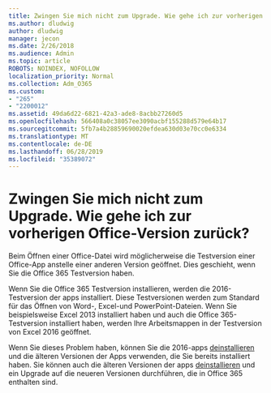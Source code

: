 ```yaml
---
title: Zwingen Sie mich nicht zum Upgrade. Wie gehe ich zur vorherigen Office-Version zurück?
ms.author: dludwig
author: dludwig
manager: jecon
ms.date: 2/26/2018
ms.audience: Admin
ms.topic: article
ROBOTS: NOINDEX, NOFOLLOW
localization_priority: Normal
ms.collection: Adm_O365
ms.custom:
- "265"
- "2200012"
ms.assetid: 49da6d22-6821-42a3-ade8-8acbb27260d5
ms.openlocfilehash: 566408a0c38057ee3090acbf155288d579e64b17
ms.sourcegitcommit: 5fb7a4b28859690020efdea630d03e70cc0e6334
ms.translationtype: MT
ms.contentlocale: de-DE
ms.lasthandoff: 06/28/2019
ms.locfileid: "35389072"
---
```

# <a name="dont-force-me-to-upgrade-how-do-i-go-back-to-the-previous-office-version"></a>Zwingen Sie mich nicht zum Upgrade. Wie gehe ich zur vorherigen Office-Version zurück?

Beim Öffnen einer Office-Datei wird möglicherweise die Testversion einer Office-App anstelle einer anderen Version geöffnet. Dies geschieht, wenn Sie die Office 365 Testversion haben.
  
Wenn Sie die Office 365 Testversion installieren, werden die 2016-Testversion der apps installiert. Diese Testversionen werden zum Standard für das Öffnen von Word-, Excel-und PowerPoint-Dateien. Wenn Sie beispielsweise Excel 2013 installiert haben und auch die Office 365-Testversion installiert haben, werden Ihre Arbeitsmappen in der Testversion von Excel 2016 geöffnet.
  
Wenn Sie dieses Problem haben, können Sie die 2016-apps [deinstallieren](https://support.office.com/article/9dd49b83-264a-477a-8fcc-2fdf5dbf61d8.aspx) und die älteren Versionen der Apps verwenden, die Sie bereits installiert haben. Sie können auch die älteren Versionen der apps [deinstallieren](https://support.office.com/article/9dd49b83-264a-477a-8fcc-2fdf5dbf61d8.aspx) und ein Upgrade auf die neueren Versionen durchführen, die in Office 365 enthalten sind.
